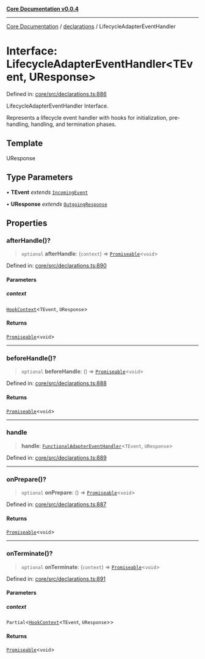 [**Core Documentation v0.0.4**](../../README.md)

***

[Core Documentation](../../modules.md) / [declarations](../README.md) / LifecycleAdapterEventHandler

# Interface: LifecycleAdapterEventHandler\<TEvent, UResponse\>

Defined in: [core/src/declarations.ts:886](https://github.com/stonemjs/core/blob/8c14a336c794eb98d8513b950cb1c2786962eaaf/src/declarations.ts#L886)

LifecycleAdapterEventHandler Interface.

Represents a lifecycle event handler with hooks for initialization, pre-handling, handling, and termination phases.

## Template

UResponse

## Type Parameters

• **TEvent** *extends* [`IncomingEvent`](../../events/IncomingEvent/classes/IncomingEvent.md)

• **UResponse** *extends* [`OutgoingResponse`](../../events/OutgoingResponse/classes/OutgoingResponse.md)

## Properties

### afterHandle()?

> `optional` **afterHandle**: (`context`) => [`Promiseable`](../type-aliases/Promiseable.md)\<`void`\>

Defined in: [core/src/declarations.ts:890](https://github.com/stonemjs/core/blob/8c14a336c794eb98d8513b950cb1c2786962eaaf/src/declarations.ts#L890)

#### Parameters

##### context

[`HookContext`](HookContext.md)\<`TEvent`, `UResponse`\>

#### Returns

[`Promiseable`](../type-aliases/Promiseable.md)\<`void`\>

***

### beforeHandle()?

> `optional` **beforeHandle**: () => [`Promiseable`](../type-aliases/Promiseable.md)\<`void`\>

Defined in: [core/src/declarations.ts:888](https://github.com/stonemjs/core/blob/8c14a336c794eb98d8513b950cb1c2786962eaaf/src/declarations.ts#L888)

#### Returns

[`Promiseable`](../type-aliases/Promiseable.md)\<`void`\>

***

### handle

> **handle**: [`FunctionalAdapterEventHandler`](../type-aliases/FunctionalAdapterEventHandler.md)\<`TEvent`, `UResponse`\>

Defined in: [core/src/declarations.ts:889](https://github.com/stonemjs/core/blob/8c14a336c794eb98d8513b950cb1c2786962eaaf/src/declarations.ts#L889)

***

### onPrepare()?

> `optional` **onPrepare**: () => [`Promiseable`](../type-aliases/Promiseable.md)\<`void`\>

Defined in: [core/src/declarations.ts:887](https://github.com/stonemjs/core/blob/8c14a336c794eb98d8513b950cb1c2786962eaaf/src/declarations.ts#L887)

#### Returns

[`Promiseable`](../type-aliases/Promiseable.md)\<`void`\>

***

### onTerminate()?

> `optional` **onTerminate**: (`context`) => [`Promiseable`](../type-aliases/Promiseable.md)\<`void`\>

Defined in: [core/src/declarations.ts:891](https://github.com/stonemjs/core/blob/8c14a336c794eb98d8513b950cb1c2786962eaaf/src/declarations.ts#L891)

#### Parameters

##### context

`Partial`\<[`HookContext`](HookContext.md)\<`TEvent`, `UResponse`\>\>

#### Returns

[`Promiseable`](../type-aliases/Promiseable.md)\<`void`\>
